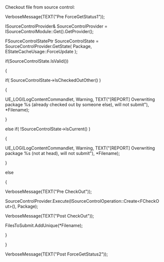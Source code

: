 Checkout file from source control:

VerboseMessage(TEXT("Pre ForceGetStatus1"));

ISourceControlProvider& SourceControlProvider = ISourceControlModule::Get().GetProvider();

FSourceControlStatePtr SourceControlState = SourceControlProvider.GetState( Package, EStateCacheUsage::ForceUpdate );

if(SourceControlState.IsValid())

{

if( SourceControlState->IsCheckedOutOther() )

{

UE_LOG(LogContentCommandlet, Warning, TEXT("\[REPORT] Overwriting package %s (already checked out by someone else), will not submit"), \*Filename);

}

else if( !SourceControlState->IsCurrent() )

{

UE_LOG(LogContentCommandlet, Warning, TEXT("\[REPORT] Overwriting package %s (not at head), will not submit"), \*Filename);

}

else

{

VerboseMessage(TEXT("Pre CheckOut"));

SourceControlProvider.Execute(ISourceControlOperation::Create&lt;FCheckOut>(), Package);

VerboseMessage(TEXT("Post CheckOut"));

FilesToSubmit.AddUnique(\*Filename);

}

}

VerboseMessage(TEXT("Post ForceGetStatus2"));
